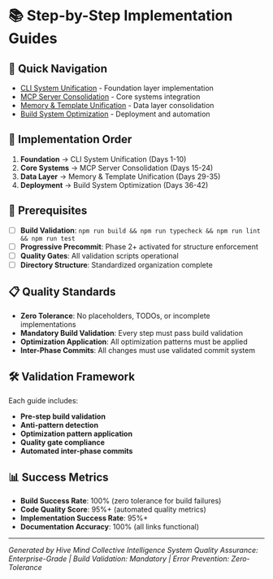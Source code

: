 # 📚 Step-by-Step Implementation Guides

## 🎯 Quick Navigation
- [CLI System Unification](cli-unification/) - Foundation layer implementation
- [MCP Server Consolidation](mcp-server/) - Core systems integration
- [Memory & Template Unification](memory-templates/) - Data layer consolidation
- [Build System Optimization](build-system/) - Deployment and automation

## 🔄 Implementation Order
1. **Foundation** → CLI System Unification (Days 1-10)
2. **Core Systems** → MCP Server Consolidation (Days 15-24)
3. **Data Layer** → Memory & Template Unification (Days 29-35)
4. **Deployment** → Build System Optimization (Days 36-42)

## 🚨 Prerequisites
- [ ] **Build Validation**: `npm run build && npm run typecheck && npm run lint && npm run test`
- [ ] **Progressive Precommit**: Phase 2+ activated for structure enforcement
- [ ] **Quality Gates**: All validation scripts operational
- [ ] **Directory Structure**: Standardized organization complete

## 📋 Quality Standards
- **Zero Tolerance**: No placeholders, TODOs, or incomplete implementations
- **Mandatory Build Validation**: Every step must pass build validation
- **Optimization Application**: All optimization patterns must be applied
- **Inter-Phase Commits**: All changes must use validated commit system

## 🛠️ Validation Framework
Each guide includes:
- **Pre-step build validation**
- **Anti-pattern detection**
- **Optimization pattern application**
- **Quality gate compliance**
- **Automated inter-phase commits**

## 📊 Success Metrics
- **Build Success Rate**: 100% (zero tolerance for build failures)
- **Code Quality Score**: 95%+ (automated quality metrics)
- **Implementation Success Rate**: 95%+
- **Documentation Accuracy**: 100% (all links functional)

---

*Generated by Hive Mind Collective Intelligence System*
*Quality Assurance: Enterprise-Grade | Build Validation: Mandatory | Error Prevention: Zero-Tolerance*
